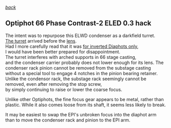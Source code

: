 *[back](./)*
## Optiphot 66 Phase Contrast-2 ELED 0.3 hack

The intent was to repurpose this ELWD condenser as a darkfield turret.  
[The turret](PhaseContrast) arrived before the [lens](ELWDcondenser/index.html).  
Had I more carefully read that it was [for inverted Diaphots only](https://lavinia.as.arizona.edu/~mtuell/scopes/condenser_list.php),  
I would have been better prepared for disappointment.  
The turret interferes with arched supports in 66 stage casting,  
and the condenser carrier probably does not lower enough for its lens.
The condenser rack pinion cannot be removed from the substage casting  
without a special tool to engage 4 notches in the pinion bearing retainer.  
Unlike the condensor rack, the substage rack seemingly cannot be removed,
even after removing the stop screw,  
by simply continuing to raise or lower the coarse focus.  

Unlike other Optiphots, the fine focus gear appears to be metal,
rather than plastic.  While it also comes loose from its shaft,
it seems less likely to break.  

It may be easiest to swap the EPI's unbroken focus into the diaphot arm  
than to move the condenser rack and pinion to the EPI arm.  
